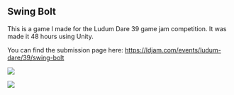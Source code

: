 ## Swing Bolt

This is a game I made for the Ludum Dare 39 game jam competition. It was made it 48 hours using Unity.

You can find the submission page here: https://ldjam.com/events/ludum-dare/39/swing-bolt

![](http://i.imgur.com/U48LW5O.jpg)

![](http://i.imgur.com/RsBOFPR.jpg)

